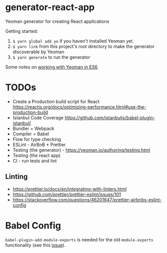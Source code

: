 # generator-react-app
Yeoman generator for creating React applications

Getting started:
1. `$ yarn global add yo` if you haven't installed Yeoman yet.
2. `$ yarn link` from this project's root directory to make the generator discoverable by Yeoman
3. `$ yarn generate` to run the generator

Some notes on [working with Yeoman in ES6](http://mammal.io/articles/yeoman-generators-es6/).

# TODOs
- Create a Production build script for React https://reactjs.org/docs/optimizing-performance.html#use-the-production-build
- Istanbul Code Coverage https://github.com/istanbuljs/babel-plugin-istanbul/
- Bundler = Webpack
- Compiler = Babel
- Flow for type checking
- ESLint - AirBnB + Prettier
- Testing (the generator) - https://yeoman.io/authoring/testing.html
- Testing (the react app)
- CI - run tests and lint

## Linting
- https://prettier.io/docs/en/integrating-with-linters.html
- https://github.com/prettier/prettier-eslint/issues/101
- https://stackoverflow.com/questions/46201647/prettier-airbnbs-eslint-config

# Babel Config
`babel-plugin-add-module-exports` is needed for the old `module.exports` functionality (see this [issue](https://github.com/yeoman/yo/issues/391)).

